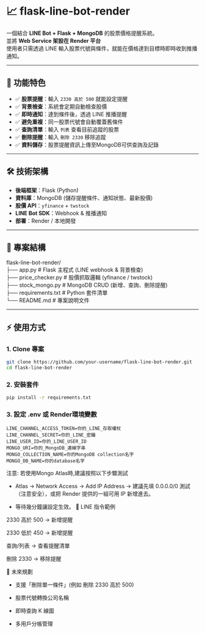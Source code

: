 # 📈 flask-line-bot-render  

一個結合 **LINE Bot + Flask + MongoDB** 的股票價格提醒系統。  
並將 **Web Service 架設在  Render 平台**\
使用者只需透過 LINE 輸入股票代號與條件，就能在價格達到目標時即時收到推播通知。  

---

## 🚀 功能特色
- ✅ **股票提醒**：輸入 `2330 高於 500` 就能設定提醒  
- ✅ **背景檢查**：系統會定期自動檢查股價  
- ✅ **即時通知**：達到條件後，透過 LINE 推播提醒  
- ✅ **避免重複**：同一股票代號會自動覆蓋舊條件  
- ✅ **查詢清單**：輸入 `列表` 查看目前追蹤的股票  
- ✅ **刪除提醒**：輸入 `刪除 2330` 移除追蹤  
- ✅ **資料儲存**：股票提醒資訊上傳至MongoDB可供查詢及記錄  
---

## 🛠️ 技術架構
- **後端框架**：Flask (Python)  
- **資料庫**：MongoDB (儲存提醒條件、通知狀態、最新股價)  
- **股價 API**：`yfinance` + `twstock`  
- **LINE Bot SDK**：Webhook & 推播通知  
- **部署**：Render  / 本地開發  

---

## 📂 專案結構
flask-line-bot-render/\
├── app.py # Flask 主程式 (LINE webhook & 背景檢查)\
├── price_checker.py # 股價抓取邏輯 (yfinance / twstock)\
├── stock_mongo.py # MongoDB CRUD (新增、查詢、刪除提醒)\
├── requirements.txt # Python 套件清單\
└── README.md # 專案說明文件

---

## ⚡ 使用方式

### 1. Clone 專案
```bash
git clone https://github.com/your-username/flask-line-bot-render.git
cd flask-line-bot-render
```
### 2. 安裝套件
```bash
pip install -r requirements.txt
```

### 3. 設定 .env 或 Render環境變數
```
LINE_CHANNEL_ACCESS_TOKEN=你的_LINE_存取權杖
LINE_CHANNEL_SECRET=你的_LINE_密鑰
LINE_USER_ID=你的_LINE_USER_ID
MONGO_URI=你的_MongoDB_連線字串
MONGO_COLLECTION_NAME=你的MongoDB collection名字
MONGO_DB_NAME=你的database名字
```
注意: 若使用Mongo Atlas時,建議按照以下步驟測試
- Atlas → Network Access → Add IP Address → 建議先填 0.0.0.0/0 測試（注意安全），或把 Render 提供的一組可用 IP 新增進去。

- 等待幾分鐘讓設定生效。
💬 LINE 指令範例

2330 高於 500 → 新增提醒

2330 低於 450 → 新增提醒

查詢/列表 → 查看提醒清單

刪除 2330 → 移除提醒

🔮 未來規劃

 - 支援「刪除單一條件」(例如 刪除 2330 高於 500)

 - 股票代號轉換公司名稱

-  即時查詢 K 線圖

 - 多用戶分帳管理
